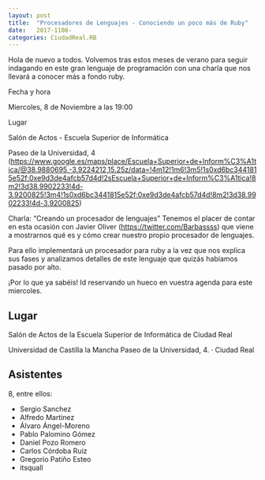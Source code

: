 ```yaml
---
layout: post
title:  "Procesadores de Lenguajes - Conociendo un poco más de Ruby"
date:   2017-1108-
categories: CiudadReal.RB
---
```


Hola de nuevo a todos. Volvemos tras estos meses de verano para seguir indagando
en este gran lenguaje de programación con una charla que nos llevará a conocer
más a fondo ruby.

Fecha y hora

Miercoles, 8 de Noviembre a las 19:00

Lugar

Salón de Actos - Escuela Superior de Informática

Paseo de la Universidad, 4
(https://www.google.es/maps/place/Escuela+Superior+de+Inform%C3%A1tica/@38.9880695,-3.9224212,15.25z/data=!4m12!1m6!3m5!1s0xd6bc3441815e52f:0xe9d3de4afcb57d4d!2sEscuela+Superior+de+Inform%C3%A1tica!8m2!3d38.9902233!4d-3.9200825!3m4!1s0xd6bc3441815e52f:0xe9d3de4afcb57d4d!8m2!3d38.9902233!4d-3.9200825)

Charla: “Creando un procesador de lenguajes” Tenemos el placer de contar en esta
ocasión con Javier Oliver (https://twitter.com/Barbassss) que viene a mostrarnos
qué es y cómo crear nuestro propio procesador de lenguajes.

Para ello implementará un procesador para ruby a la vez que nos explica sus
fases y analizamos detalles de este lenguaje que quizás habíamos pasado por
alto.

¡Por lo que ya sabéis! Id reservando un hueco en vuestra agenda para este
miercoles.


## Lugar

Salón de Actos de la Escuela Superior de Informática de Ciudad Real

Universidad de Castilla la Mancha Paseo de la Universidad, 4. · Ciudad Real

## Asistentes

8, entre ellos:

- Sergio Sanchez
- Alfredo Martinez
- Álvaro Ángel-Moreno
- Pablo Palomino Gómez
- Daniel Pozo Romero
- Carlos Córdoba Ruiz
- Gregorio Patiño Esteo
- itsquall

